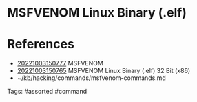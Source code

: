 # MSFVENOM Linux Binary (.elf)

# References
- [20221003150777](/zet/20221003150777/README.md) MSFVENOM
- [20221003150765](/zet/20221003150765/README.md) MSFVENOM Linux Binary (.elf) 32 Bit (x86)
- ~/kb/hacking/commands/msfvenom-commands.md

Tags:
    #assorted #command
